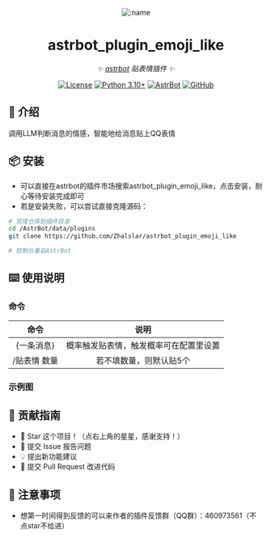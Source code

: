 
<div align="center">

![:name](https://count.getloli.com/@astrbot_plugin_emoji_like?name=astrbot_plugin_emoji_like&theme=minecraft&padding=6&offset=0&align=top&scale=1&pixelated=1&darkmode=auto)

# astrbot_plugin_emoji_like

_✨ [astrbot](https://github.com/AstrBotDevs/AstrBot) 贴表情插件 ✨_  

[![License](https://img.shields.io/badge/License-MIT-green.svg)](https://opensource.org/licenses/MIT)
[![Python 3.10+](https://img.shields.io/badge/Python-3.10%2B-blue.svg)](https://www.python.org/)
[![AstrBot](https://img.shields.io/badge/AstrBot-3.4%2B-orange.svg)](https://github.com/Soulter/AstrBot)
[![GitHub](https://img.shields.io/badge/作者-Zhalslar-blue)](https://github.com/Zhalslar)

</div>

## 🤝 介绍

调用LLM判断消息的情感，智能地给消息贴上QQ表情

## 📦 安装

- 可以直接在astrbot的插件市场搜索astrbot_plugin_emoji_like，点击安装，耐心等待安装完成即可
- 若是安装失败，可以尝试直接克隆源码：

```bash
# 克隆仓库到插件目录
cd /AstrBot/data/plugins
git clone https://github.com/Zhalslar/astrbot_plugin_emoji_like

# 控制台重启AstrBot
```

## ⌨️ 使用说明

### 命令

|     命令      |        说明         |
|:-------------:|:----------------------------:|
| {一条消息}     | 概率触发贴表情，触发概率可在配置里设置  |
| /贴表情 数量  | 若不填数量，则默认贴5个    |

### 示例图

## 👥 贡献指南

- 🌟 Star 这个项目！（点右上角的星星，感谢支持！）
- 🐛 提交 Issue 报告问题
- 💡 提出新功能建议
- 🔧 提交 Pull Request 改进代码

## 📌 注意事项

- 想第一时间得到反馈的可以来作者的插件反馈群（QQ群）：460973561（不点star不给进）
